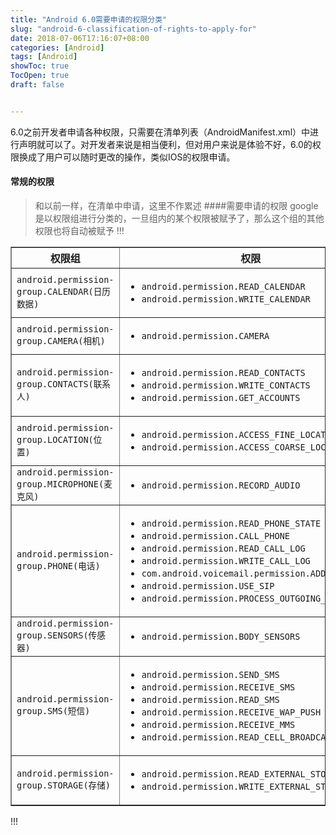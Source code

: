 ```yaml
---
title: "Android 6.0需要申请的权限分类"
slug: "android-6-classification-of-rights-to-apply-for"
date: 2018-07-06T17:16:07+08:00
categories: [Android]
tags: [Android]
showToc: true
TocOpen: true
draft: false


---
```

                
6.0之前开发者申请各种权限，只需要在清单列表（AndroidManifest.xml）中进行声明就可以了。对开发者来说是相当便利，但对用户来说是体验不好，6.0的权限换成了用户可以随时更改的操作，类似IOS的权限申请。
#### 常规的权限
>和以前一样，在清单中申请，这里不作累述
####需要申请的权限
google是以权限组进行分类的，一旦组内的某个权限被赋予了，那么这个组的其他权限也将自动被赋予
!!!
<table border="1" cellpadding="2" cellspacing="0">
<tbody>
<tr>
<th scope="col">权限组</th>
<th scope="col">权限</th>
</tr>
<tr>
<td>
<code>android.permission-group.CALENDAR(日历数据)</code></td>
<td>
<ul>
<li><code>android.permission.READ_CALENDAR</code></li><li><code>android.permission.WRITE_CALENDAR</code></li></ul>
</td>
</tr>
<tr>
<td>
<code>android.permission-group.CAMERA(相机)</code></td>
<td>
<ul>
<li><code>android.permission.CAMERA</code></li></ul>
</td>
</tr>
<tr>
<td>
<code>android.permission-group.CONTACTS(联系人)</code></td>
<td>
<ul>
<li><code>android.permission.READ_CONTACTS</code></li><li><code>android.permission.WRITE_CONTACTS</code></li><li><code>android.permission.GET_ACCOUNTS</code></li></ul>
</td>
</tr>
<tr>
<td>
<code>android.permission-group.LOCATION(位置)</code></td>
<td>
<ul>
<li><code>android.permission.ACCESS_FINE_LOCATION</code></li><li><code>android.permission.ACCESS_COARSE_LOCATION</code></li></ul>
</td>
</tr>
<tr>
<td>
<code>android.permission-group.MICROPHONE(麦克风)</code></td>
<td>
<ul>
<li><code>android.permission.RECORD_AUDIO</code></li></ul>
</td>
</tr>
<tr>
<td>
<code>android.permission-group.PHONE(电话)</code></td>
<td>
<ul>
<li><code>android.permission.READ_PHONE_STATE</code></li><li><code>android.permission.CALL_PHONE</code></li><li><code>android.permission.READ_CALL_LOG</code></li><li><code>android.permission.WRITE_CALL_LOG</code></li><li><code>com.android.voicemail.permission.ADD_VOICEMAIL</code></li><li><code>android.permission.USE_SIP</code></li><li><code>android.permission.PROCESS_OUTGOING_CALLS</code></li></ul>
</td>
</tr>
<tr>
<td>
<code>android.permission-group.SENSORS(传感器)</code></td>
<td>
<ul>
<li><code>android.permission.BODY_SENSORS</code></li></ul>
</td>
</tr>
<tr>
<td>
<code>android.permission-group.SMS(短信)</code></td>
<td>
<ul>
<li><code>android.permission.SEND_SMS</code></li><li><code>android.permission.RECEIVE_SMS</code></li><li><code>android.permission.READ_SMS</code></li><li><code>android.permission.RECEIVE_WAP_PUSH</code></li><li><code>android.permission.RECEIVE_MMS</code></li><li><code>android.permission.READ_CELL_BROADCASTS</code></li></ul>
</td>
</tr>
<tr>
<td>
<code>android.permission-group.STORAGE(存储)</code></td>
<td>
<ul>
<li><code>android.permission.READ_EXTERNAL_STORAGE</code></li><li><code>android.permission.WRITE_EXTERNAL_STORAGE</code></li></ul>
</td>
</tr>
</tbody>
</table>
!!!